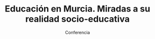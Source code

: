 ---
layout: post
title: "Educación en Murcia. Miradas a su realidad socio-educativa"
subtitle: "Conferencia"
background: "/img/bg-index.jpg"
eventdate: 2019-02-05 19:00:00 +0100
placeName: "Salón de Grados Fac. de Derecho. Campus La Merced"
placeMapsUrl: https://www.google.es/maps/place/Universidad+de+Murcia:+Facultad+de+Derecho/@37.9877458,-1.1292777,17z/data=!3m1!4b1!4m5!3m4!1s0xd63821a4755b385:0x6d5af818ecf7f629!8m2!3d37.9877458!4d-1.127089?hl=en
category: "central"
speakers:
    - name: "Ginés Gómez"
presenters:
    - name: "Antonio Sánchez"
---